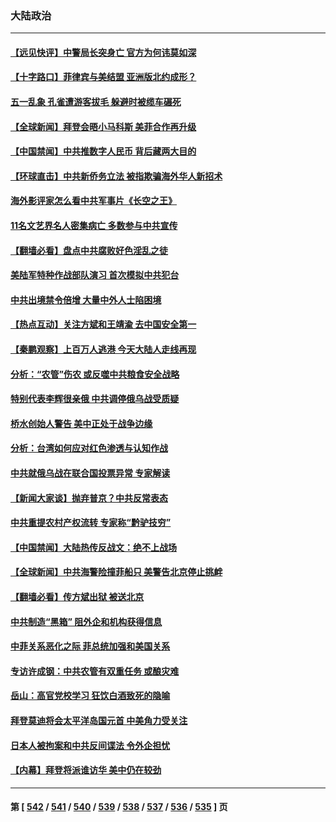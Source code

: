 ### 大陆政治
---
#### [【远见快评】中警局长突身亡 官方为何讳莫如深](../../pages/ncid277/n13986628.md) 
#### [【十字路口】菲律宾与美结盟 亚洲版北约成形？](../../pages/ncid277/n13986545.md) 
#### [五一乱象 孔雀遭游客拔毛 躲避时被缆车碾死](../../pages/ncid277/n13986480.md) 
#### [【全球新闻】拜登会晤小马科斯 美菲合作再升级](../../pages/ncid277/n13986398.md) 
#### [【中国禁闻】中共推数字人民币 背后藏两大目的](../../pages/ncid277/n13986082.md) 
#### [【环球直击】中共新侨务立法 被指欺骗海外华人新招术](../../pages/ncid277/n13985984.md) 
#### [海外影评家怎么看中共军事片《长空之王》](../../pages/ncid277/n13986168.md) 
#### [11名文艺界名人密集病亡 多数参与中共宣传](../../pages/ncid277/n13986093.md) 
#### [【翻墙必看】盘点中共腐败好色淫乱之徒](../../pages/ncid277/n13986187.md) 
#### [美陆军特种作战部队演习 首次模拟中共犯台](../../pages/ncid277/n13985963.md) 
#### [中共出境禁令倍增 大量中外人士陷困境](../../pages/ncid277/n13986110.md) 
#### [【热点互动】关注方斌和王靖渝 去中国安全第一](../../pages/ncid277/n13986095.md) 
#### [【秦鹏观察】上百万人逃港 今天大陆人走线再现](../../pages/ncid277/n13986092.md) 
#### [分析：“农管”伤农 或反噬中共粮食安全战略](../../pages/ncid277/n13985998.md) 
#### [特别代表李辉很亲俄 中共调停俄乌战受质疑](../../pages/ncid277/n13986053.md) 
#### [桥水创始人警告 美中正处于战争边缘](../../pages/ncid277/n13985900.md) 
#### [分析：台湾如何应对红色渗透与认知作战](../../pages/ncid277/n13985598.md) 
#### [中共就俄乌战在联合国投票异常 专家解读](../../pages/ncid277/n13985813.md) 
#### [【新闻大家谈】抛弃普京？中共反常表态](../../pages/ncid277/n13985892.md) 
#### [中共重提农村产权流转 专家称“黔驴技穷”](../../pages/ncid277/n13985691.md) 
#### [【中国禁闻】大陆热传反战文：绝不上战场](../../pages/ncid277/n13985724.md) 
#### [【全球新闻】中共海警险撞菲船只 美警告北京停止挑衅](../../pages/ncid277/n13985725.md) 
#### [【翻墙必看】传方斌出狱 被送北京](../../pages/ncid277/n13985475.md) 
#### [中共制造“黑箱” 阻外企和机构获得信息](../../pages/ncid277/n13985431.md) 
#### [中菲关系恶化之际 菲总统加强和美国关系](../../pages/ncid277/n13985389.md) 
#### [专访许成钢：中共农管有双重任务 或酿灾难](../../pages/ncid277/n13984203.md) 
#### [岳山：高官党校学习 狂饮白酒致死的隐喻](../../pages/ncid277/n13985144.md) 
#### [拜登莫迪将会太平洋岛国元首 中美角力受关注](../../pages/ncid277/n13985296.md) 
#### [日本人被拘案和中共反间谍法 令外企担忧](../../pages/ncid277/n13984865.md) 
#### [【内幕】拜登将派谁访华 美中仍在较劲](../../pages/ncid277/n13983864.md) 

---
#### 第 [ [542](./542.md) / [541](./541.md) / [540](./540.md) / [539](./539.md) / [538](./538.md) / [537](./537.md) / [536](./536.md) / [535](./535.md) ] 页
